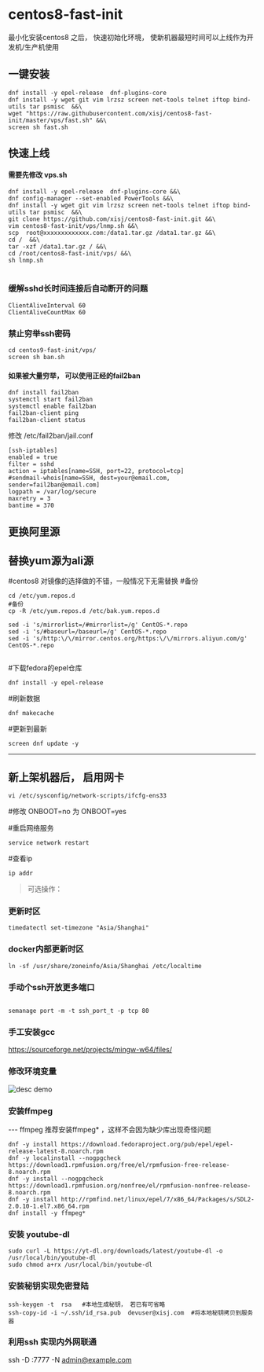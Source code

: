 # centos8-fast-init
最小化安装centos8 之后， 快速初始化环境， 使新机器最短时间可以上线作为开发机/生产机使用


## 一键安装

```
dnf install -y epel-release  dnf-plugins-core
dnf install -y wget git vim lrzsz screen net-tools telnet iftop bind-utils tar psmisc  &&\
wget "https://raw.githubusercontent.com/xisj/centos8-fast-init/master/vps/fast.sh" &&\
screen sh fast.sh 

```
 

## 快速上线
#### 需要先修改 vps.sh  
```
dnf install -y epel-release  dnf-plugins-core &&\
dnf config-manager --set-enabled PowerTools &&\
dnf install -y wget git vim lrzsz screen net-tools telnet iftop bind-utils tar psmisc  &&\
git clone https://github.com/xisj/centos8-fast-init.git &&\
vim centos8-fast-init/vps/lnmp.sh &&\
scp  root@xxxxxxxxxxxxx.com:/data1.tar.gz /data1.tar.gz &&\
cd /  &&\
tar -xzf /data1.tar.gz / &&\
cd /root/centos8-fast-init/vps/ &&\
sh lnmp.sh 


```
### 缓解sshd长时间连接后自动断开的问题
```
ClientAliveInterval 60
ClientAliveCountMax 60
```

### 禁止穷举ssh密码
```
cd centos9-fast-init/vps/
screen sh ban.sh

```
#### 如果被大量穷举， 可以使用正经的fail2ban
```
dnf install fail2ban
systemctl start fail2ban
systemctl enable fail2ban
fail2ban-client ping
fail2ban-client status
```

修改   /etc/fail2ban/jail.conf 

```
[ssh-iptables]
enabled = true
filter = sshd
action = iptables[name=SSH, port=22, protocol=tcp]
#sendmail-whois[name=SSH, dest=your@email.com, sender=fail2ban@email.com]
logpath = /var/log/secure
maxretry = 3
bantime = 370
```


## 更换阿里源
 

## 替换yum源为ali源
#centos8 对镜像的选择做的不错，一般情况下无需替换
#备份
```
cd /etc/yum.repos.d 
#备份
cp -R /etc/yum.repos.d /etc/bak.yum.repos.d

sed -i 's/mirrorlist=/#mirrorlist=/g' CentOS-*.repo 
sed -i 's/#baseurl=/baseurl=/g' CentOS-*.repo 
sed -i 's/http:\/\/mirror.centos.org/https:\/\/mirrors.aliyun.com/g' CentOS-*.repo  


```
#下载fedora的epel仓库
```
dnf install -y epel-release
```
#刷新数据
```
dnf makecache
```
#更新到最新
```
screen dnf update -y
```
------




## 新上架机器后， 启用网卡
```
vi /etc/sysconfig/network-scripts/ifcfg-ens33
```

#修改 ONBOOT=no  为 ONBOOT=yes

#重启网络服务
```
service network restart
```
#查看ip
```
ip addr
```

> 可选操作：

### 更新时区
```
timedatectl set-timezone "Asia/Shanghai"

```

### docker内部更新时区
```
ln -sf /usr/share/zoneinfo/Asia/Shanghai /etc/localtime 
```

### 手动个ssh开放更多端口
```

semanage port -m -t ssh_port_t -p tcp 80
```

### 手工安装gcc

https://sourceforge.net/projects/mingw-w64/files/

### 修改环境变量

<img src='https://raw.githubusercontent.com/xisj/centos8-fast-init/master/gcc-install.png' alt='desc demo' />


### 安装ffmpeg
--- ffmpeg 推荐安装ffmpeg* ，这样不会因为缺少库出现奇怪问题
```
dnf -y install https://download.fedoraproject.org/pub/epel/epel-release-latest-8.noarch.rpm
dnf -y localinstall --nogpgcheck https://download1.rpmfusion.org/free/el/rpmfusion-free-release-8.noarch.rpm
dnf -y install --nogpgcheck https://download1.rpmfusion.org/nonfree/el/rpmfusion-nonfree-release-8.noarch.rpm
dnf -y install http://rpmfind.net/linux/epel/7/x86_64/Packages/s/SDL2-2.0.10-1.el7.x86_64.rpm
dnf install -y ffmpeg*

```

### 安装 youtube-dl
```
sudo curl -L https://yt-dl.org/downloads/latest/youtube-dl -o /usr/local/bin/youtube-dl
sudo chmod a+rx /usr/local/bin/youtube-dl
```

### 安装秘钥实现免密登陆
```
ssh-keygen -t  rsa   #本地生成秘钥， 若已有可省略
ssh-copy-id -i ~/.ssh/id_rsa.pub  devuser@xisj.com  #将本地秘钥拷贝到服务器
```

### 利用ssh 实现内外网联通
ssh -D :7777 -N admin@example.com

